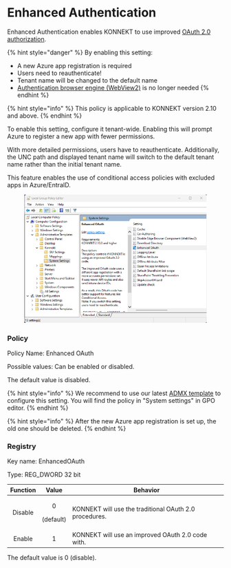 # Enhanced Authentication

Enhanced Authentication enables KONNEKT to use improved [OAuth 2.0 authorization](https://learn.microsoft.com/en-us/entra/identity-platform/v2-oauth2-auth-code-flow#protocol-details).

{% hint style="danger" %}
By enabling this setting:

* A new Azure app registration is required
* Users need to reauthenticate!
* Tenant name will be changed to the default name
* [Authentication browser engine (WebView2)](authentication-browser-engine.md) is no longer needed
{% endhint %}

{% hint style="info" %}
This policy is applicable to KONNEKT version 2.10 and above.
{% endhint %}

To enable this setting, configure it tenant-wide. Enabling this will prompt Azure to register a new app with fewer permissions.

With more detailed permissions, users have to reauthenticate. Additionally, the UNC path and displayed tenant name will switch to the default tenant name rather than the initial tenant name.

This feature enables the use of conditional access policies with excluded apps in Azure/EntraID.

<figure><img src="../../.gitbook/assets/image.png" alt=""><figcaption></figcaption></figure>

### Policy

Policy Name: Enhanced OAuth

Possible values: Can be enabled or disabled.&#x20;

The default value is disabled.

{% hint style="info" %}
We recommend to use our latest [ADMX template](../management-options/settings-via-gpo.md#admx-file) to configure this setting. You will find the policy in "System settings" in GPO editor.
{% endhint %}

{% hint style="info" %}
After the new Azure app registration is set up, the old one should be deleted.
{% endhint %}



### Registry

Key name: EnhancedOAuth

Type: REG\_DWORD 32 bit

| Function |           Value          | Behavior                                               |
| :------: | :----------------------: | ------------------------------------------------------ |
|  Disable | <p>0</p><p>(default)</p> | KONNEKT will use the traditional OAuth 2.0 procedures. |
|  Enable  |             1            | KONNEKT will use an improved OAuth 2.0 code with.      |

The default value is 0 (disable).
